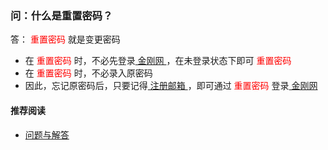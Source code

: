### 问：什么是重置密码？
答：<font color="Red"> 重置密码 </font>就是变更密码
- 在<font color="Red"> 重置密码 </font>时，不必先登录[ 金刚网 ](https://a2zitpro.github.io/web/金刚中文网)，在未登录状态下即可<font color="Red"> 重置密码 </font>
- 在<font color="Red"> 重置密码 </font>时，不必录入原密码
- 因此，忘记原密码后，只要记得[ 注册邮箱 ](https://a2zitpro.github.io/web/注册邮箱)，即可通过<font color="Red"> 重置密码 </font>登录[ 金刚网 ](https://a2zitpro.github.io/web/金刚中文网)

#### 推荐阅读
- [ 问题与解答 ](https://a2zitpro.github.io/web/问题与解答)
